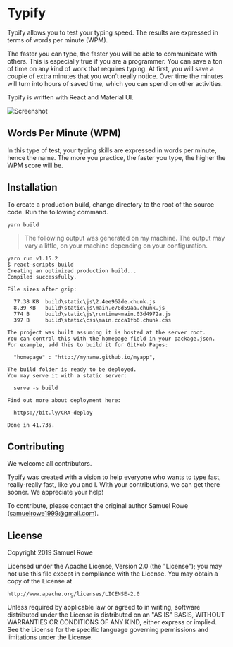 # Typify

Typify allows you to test your typing speed. The results are expressed in terms
of words per minute (WPM).

The faster you can type, the faster you will be able to communicate with others.
This is especially true if you are a programmer. You can save a ton of time on any
kind of work that requires typing. At first, you will save a couple of extra minutes
that you won’t really notice. Over time the minutes will turn into hours of saved
time, which you can spend on other activities.

Typify is written with React and Material UI.

![Screenshot](https://github.com/itssamuelrowe/typify/raw/master/screenshot.png)

## Words Per Minute (WPM)

In this type of test, your typing skills are expressed in words per minute, hence the name.
The more you practice, the faster you type, the higher the WPM score will be.

## Installation

To create a production build, change directory to the root of the source code.
Run the following command.

```
yarn build
```

> The following output was generated on my machine. The output may vary a little, on your machine depending on your configuration.

```
yarn run v1.15.2
$ react-scripts build
Creating an optimized production build...
Compiled successfully.

File sizes after gzip:

  77.38 KB  build\static\js\2.4ee962de.chunk.js
  8.39 KB   build\static\js\main.e78d59aa.chunk.js
  774 B     build\static\js\runtime~main.03d4972a.js
  397 B     build\static\css\main.ccca1fb6.chunk.css

The project was built assuming it is hosted at the server root.
You can control this with the homepage field in your package.json.
For example, add this to build it for GitHub Pages:

  "homepage" : "http://myname.github.io/myapp",

The build folder is ready to be deployed.
You may serve it with a static server:

  serve -s build

Find out more about deployment here:

  https://bit.ly/CRA-deploy

Done in 41.73s.
```

## Contributing

We welcome all contributors.

Typify was created with a vision to help everyone who wants to type fast,
really-really fast, like you and I. With your contributions, we can get there sooner.
We appreciate your help!

To contribute, please contact the original author Samuel Rowe (<samuelrowe1999@gmail.com>).

## License

Copyright 2019 Samuel Rowe

Licensed under the Apache License, Version 2.0 (the "License");
you may not use this file except in compliance with the License.
You may obtain a copy of the License at

    http://www.apache.org/licenses/LICENSE-2.0

Unless required by applicable law or agreed to in writing, software
distributed under the License is distributed on an "AS IS" BASIS,
WITHOUT WARRANTIES OR CONDITIONS OF ANY KIND, either express or implied.
See the License for the specific language governing permissions and
limitations under the License.
